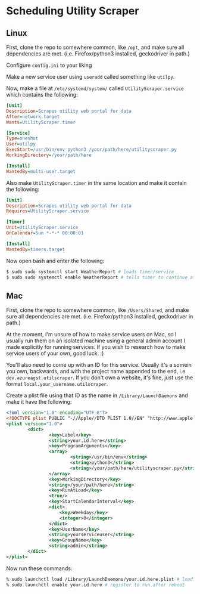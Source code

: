 # Scheduling Utility Scraper

## Linux

First, clone the repo to somewhere common, like `/opt`, and make sure all dependencies are met. (i.e. Firefox/python3 installed, geckodriver in path.)

Configure `config.ini` to your liking

Make a new service user using `useradd` called something like `utilpy`.

Now, make a file at `/etc/systemd/system/` called `UtilityScraper.service` which contains the following:

```ini
[Unit]
Description=Scrapes utility web portal for data
After=network.target
Wants=UtilityScraper.timer

[Service]
Type=oneshot
User=utilpy
ExecStart=/usr/bin/env python3 /your/path/here/utilityscraper.py
WorkingDirectory=/your/path/here

[Install]
WantedBy=multi-user.target
```

Also make `UtilityScraper.timer` in the same location and make it contain the following:

```ini
[Unit]
Description=Scrapes utility web portal for data
Requires=UtilityScraper.service

[Timer]
Unit=UtilityScraper.service
OnCalendar=Sun *-*-* 00:00:01

[Install]
WantedBy=timers.target
```

Now open bash and enter the following:

```bash
$ sudo sudo systemctl start WeatherReport # loads timer/service
$ sudo sudo systemctl enable WeatherReport # tells timer to continue after reboot
```

## Mac

First, clone the repo to somewhere common, like `/Users/Shared`, and make sure all dependencies are met. (i.e. Firefox/python3 installed, geckodriver in path.)

At the moment, I'm unsure of how to make service users on Mac, so I usually run them on an isolated machine using a general admin account I made explicitly for running services. If you wish to research how to make service users of your own, good luck. :)

You'll also need to come up with an ID for this service. Usually it's a somein you own, backwards, and with the project name appended to the end, i.e `dev.azureagst.utilscraper`. If you don't own a website, it's fine, just use the format `local.your_username.utilscraper`.

Create a plist file using that ID as the name in `/Library/LaunchDaemons` and make it have the following:

```xml
<?xml version="1.0" encoding="UTF-8"?>
<!DOCTYPE plist PUBLIC "-//Apple//DTD PLIST 1.0//EN" "http://www.apple.com/DTDs/PropertyList-1.0.dtd">
<plist version="1.0">
        <dict>
                <key>Label</key>
                <string>your.id.here</string>
                <key>ProgramArguments</key>
                <array>
                        <string>/usr/bin/env</string>
                        <string>python3</string>
                        <string>/your/path/here/utilityscraper.py</string>
                </array>
                <key>WorkingDirectory</key>
                <string>/your/path/here</string>
                <key>RunAtLoad</key>
                <true/>
                <key>StartCalendarInterval</key>
                <dict>
                    <key>Weekday</key>
                    <integer>0</integer>
                </dict>
                <key>UserName</key>
                <string>yourserviceuser</string>
                <key>GroupName</key>
                <string>admin</string>
        </dict>
</plist>
```

Now run these commands:

```zsh
% sudo launchctl load /Library/LaunchDaemons/your.id.here.plist # load module
% sudo launchctl enable your.id.here # register to run after reboot
```
